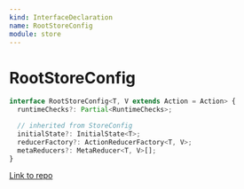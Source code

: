 ```yaml
---
kind: InterfaceDeclaration
name: RootStoreConfig
module: store
---
```


# RootStoreConfig

```ts
interface RootStoreConfig<T, V extends Action = Action> {
  runtimeChecks?: Partial<RuntimeChecks>;

  // inherited from StoreConfig
  initialState?: InitialState<T>;
  reducerFactory?: ActionReducerFactory<T, V>;
  metaReducers?: MetaReducer<T, V>[];
}
```

[Link to repo](https://github.com/ngrx/platform/blob/master/modules/store/src/store_module.ts#L112-L115)
